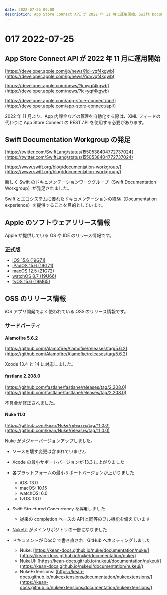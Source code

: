 ```yaml
---
date: 2022-07-25 09:00
description: App Store Connect API が 2022 年 11 月に運用開始、Swift Documentation Workgroup の発足、iOS 15.6 リリース、Nuke 11.0 リリース、ほか
---
```

# 017 2022-07-25

## App Store Connect API が 2022 年 11 月に運用開始

[https://developer.apple.com/jp/news/?id=yqf4kgwb](https://developer.apple.com/jp/news/?id=yqf4kgwb)

[https://developer.apple.com/news/?id=yqf4kgwb](https://developer.apple.com/news/?id=yqf4kgwb)

[https://developer.apple.com/app-store-connect/api/](https://developer.apple.com/app-store-connect/api/)

2022 年 11 月より、App 内課金などの管理を自動化する際は、XML フィードの代わりに App Store Connect の REST API を使用する必要があります。

## Swift Documentation Workgroup の発足

[https://twitter.com/SwiftLang/status/1550538404772737024](https://twitter.com/SwiftLang/status/1550538404772737024)

[https://www.swift.org/blog/documentation-workgroup/](https://www.swift.org/blog/documentation-workgroup/)

新しく Swift のドキュメンテーションワークグループ（Swift Documentation Workgroup）が発足されました。

Swift とエコシステムに優れたドキュメンテーションの経験（Documentation experience）を提供することを目的としています。

## Apple のソフトウェアリリース情報

Apple が提供している OS や IDE のリリース情報です。

### 正式版

- [iOS 15.6 (19G71)](https://developer.apple.com/news/releases/?id=07202022e)
- [iPadOS 15.6 (19G71)](https://developer.apple.com/news/releases/?id=07202022d)
- [macOS 12.5 (21G72)](https://developer.apple.com/news/releases/?id=07202022c)
- [watchOS 8.7 (19U66)](https://developer.apple.com/news/releases/?id=07202022b)
- [tvOS 15.6 (19M65)](https://developer.apple.com/news/releases/?id=07202022a)

## OSS のリリース情報

iOS アプリ開発でよく使われている OSS のリリース情報です。

### サードパーティ

#### Alamofire 5.6.2

[https://github.com/Alamofire/Alamofire/releases/tag/5.6.2](https://github.com/Alamofire/Alamofire/releases/tag/5.6.2)

Xcode 13.4 と 14 に対応しました。

#### fastlane 2.208.0

[https://github.com/fastlane/fastlane/releases/tag/2.208.0](https://github.com/fastlane/fastlane/releases/tag/2.208.0)

不具合が修正されました。

#### Nuke 11.0

[https://github.com/kean/Nuke/releases/tag/11.0.0](https://github.com/kean/Nuke/releases/tag/11.0.0)

Nuke がメジャーバージョンアップしました。

- ソースを壊す変更は含まれていません
- Xcode の最小サポートバージョンが 13.3 に上がりました
- 各プラットフォームの最小サポートバージョンが上がりました
  - iOS: 13.0
  - macOS: 10.15
  - watchOS: 6.0
  - tvOS: 13.0

- Swift Structured Concurrency を採用しました
  - 従来の completion ベースの API と同等のフル機能を備えています

- [NukeUI](https://github.com/kean/NukeUI) がメインリポジトリの一部になりました
- ドキュメントが DocC で書き直され、GitHub へホスティングしました
  - Nuke: [https://kean-docs.github.io/nuke/documentation/nuke/](https://kean-docs.github.io/nuke/documentation/nuke/)
  - NukeUI: [https://kean-docs.github.io/nukeui/documentation/nukeui/](https://kean-docs.github.io/nukeui/documentation/nukeui/)
  - NukeExtensions: [https://kean-docs.github.io/nukeextensions/documentation/nukeextensions/](https://kean-docs.github.io/nukeextensions/documentation/nukeextensions/)
